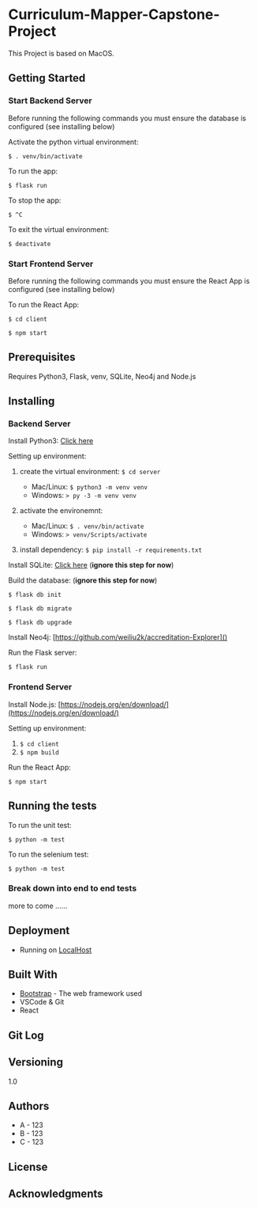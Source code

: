 # Curriculum-Mapper-Capstone-Project

This Project is based on MacOS.

## Getting Started

### Start Backend Server

Before running the following commands you must ensure the database is configured (see installing below)

Activate the python virtual environment:

`$ . venv/bin/activate`

To run the app:

`$ flask run`

To stop the app:

`$ ^C`

To exit the virtual environment:

`$ deactivate`

### Start Frontend Server

Before running the following commands you must ensure the React App is configured (see installing below)

To run the React App:

`$ cd client`

`$ npm start`

## Prerequisites

Requires Python3, Flask, venv, SQLite, Neo4j and Node.js

## Installing

### Backend Server

Install Python3: [Click here](https://realpython.com/installing-python/)

Setting up environment:

1. create the virtual environment: `$ cd server`

   * Mac/Linux: `$ python3 -m venv venv`
   * Windows: `> py -3 -m venv venv`
2. activate the environemnt:

   * Mac/Linux: `$ . venv/bin/activate`
   * Windows: `> venv/Scripts/activate`
3. install dependency:
   `$ pip install -r requirements.txt `

Install SQLite: [Click here](https://www.servermania.com/kb/articles/install-sqlite/ "sqlite") (**ignore this step for now**)

Build the database: (**ignore this step for now**)

`$ flask db init`

`$ flask db migrate`

`$ flask db upgrade`

Install Neo4j: [https://github.com/weiliu2k/accreditation-Explorer]()

 Run the Flask server:

`$ flask run`

### Frontend Server

Install Node.js: [https://nodejs.org/en/download/](https://nodejs.org/en/download/)

Setting up environment:

1. `$ cd client`
2. `$ npm build`

Run the React App:

`$ npm start`

## Running the tests

To run the unit test:

`$ python -m test`

To run the selenium test:

`$ python -m test`

### Break down into end to end tests

more to come ......

## Deployment

* Running on [LocalHost](https://en.wikipedia.org/wiki/Localhost#:~:text=In%20computer%20networking%2C%20localhost%20is,any%20local%20network%20interface%20hardware.)

## Built With

* [Bootstrap](https://getbootstrap.com/docs/5.1/getting-started/introduction/) - The web framework used
* VSCode & Git
* React

## Git Log

## Versioning

1.0

## Authors

* A - 123
* B - 123
* C - 123

## License

## Acknowledgments
